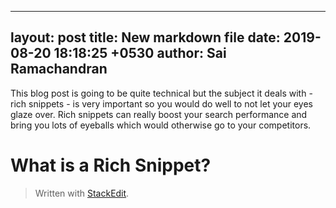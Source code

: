 ﻿
---
layout: post
title: New markdown file
date:  2019-08-20 18:18:25 +0530
author: Sai Ramachandran
---
This blog post is going to be quite technical but the subject it deals with - rich snippets - is very important so you would do well to not let your eyes glaze over. Rich snippets can really boost your search performance and bring you lots of eyeballs which would otherwise go to your competitors.

# What is a Rich Snippet?

> Written with [StackEdit](https://stackedit.io/).
